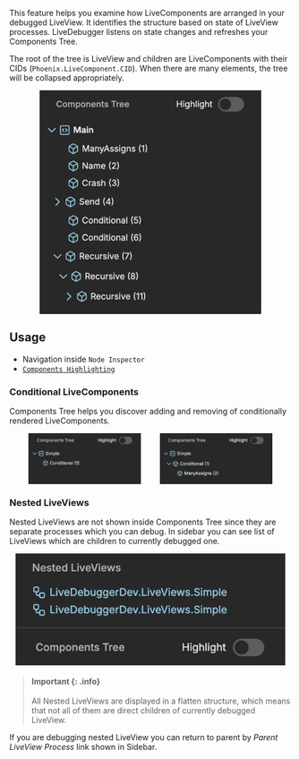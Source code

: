 This feature helps you examine how LiveComponents are arranged in your debugged LiveView. It identifies the structure based on state of LiveView processes. LiveDebugger listens on state changes and refreshes your Components Tree.

The root of the tree is LiveView and children are LiveComponents with their CIDs (`Phoenix.LiveComponent.CID`). When there are many elements, the tree will be collapsed appropriately.

<div style="display: flex; justify-content: center;">
<img src="images/components_tree.png" alt="Components Tree" height="400px">
</div>

## Usage

- Navigation inside `Node Inspector`
- [`Components Highlighting`](components_highlighting.md)

### Conditional LiveComponents

Components Tree helps you discover adding and removing of conditionally rendered LiveComponents.

<div style="display: flex; justify-content: space-evenly;">
<img src="images/components_tree_conditional_closed.png" alt="Conditional closed in Components Tree" width="40%"/>
<img src="images/components_tree_conditional_opened.png" alt="Conditional opened in Components Tree" width="40%"/>
</div>

### Nested LiveViews

Nested LiveViews are not shown inside Components Tree since they are separate processes which you can debug. In sidebar you can see list of LiveViews which are children to currently debugged one.

<div style="display: flex; justify-content: center;">
<img src="images/nested_live_views.png" alt="Nested LiveViews" height="200px">
</div>

> #### Important {: .info}
>
> All Nested LiveViews are displayed in a flatten structure, which means that not all of them are direct children of currently debugged LiveView.

If you are debugging nested LiveView you can return to parent by _Parent LiveView Process_ link shown in Sidebar.
